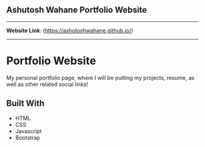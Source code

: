 ## **Ashutosh Wahane Portfolio Website**
---

**Website Link**: (https://ashutoshwahane.github.io/)

---
# Portfolio Website

My personal portfolio page, where I will be putting my projects, resume, as well as other related social links! 

## Built With

* HTML
* CSS
* Javascript
* Bootstrap


